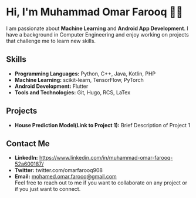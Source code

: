 # Hi, I'm Muhammad Omar Farooq 👋🏽
I am passionate about **Machine Learning** and **Android App Development**. I have a background in Computer Engineering and enjoy working on projects that challenge me to learn new skills.

## Skills
* **Programming Languages:** Python, C++, Java, Kotlin, PHP
* **Machine Learning:** scikit-learn, TensorFlow, PyTorch 
* **Android Development:** Flutter
* **Tools and Technologies:** Git, Hugo, RCS, LaTex

## Projects
* **House Prediction Model(Link to Project 1):** Brief Description of Project 1

## Contact Me
* **LinkedIn:** https://www.linkedin.com/in/muhammad-omar-farooq-52a600187/
* **Twitter:** twitter.com/omarfarooq908
* **Email:** mohamed.omar.farooq@gmail.com  
Feel free to reach out to me if you want to collaborate on any project or if you just want to connect.
